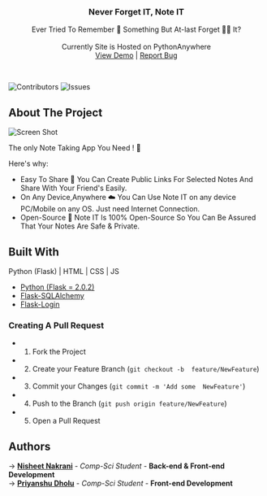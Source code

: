 <br/>
<p align="center">
  <h3 align="center">Never Forget IT,
Note IT</h3>

  <p align="center">
    Ever Tried To Remember 🤔 Something But
At-last Forget 🤦‍♂️ It?
    <br/>
    <br/>
    Currently Site is Hosted on PythonAnywhere
    <br/>
    <a href="https://noteit.pythonanywhere.com/">View Demo</a>
    |
    <a href="https://github.com/NisheetNakrani/NOTE-IT-APP/issues">Report Bug</a>
  </p>
  
  <br/>
  
</p>

![Contributors](https://img.shields.io/github/contributors/NisheetNakrani/NOTE-IT-APP?color=dark-green) ![Issues](https://img.shields.io/github/issues/NisheetNakrani/NOTE-IT-APP) 

## About The Project

![Screen Shot](https://i.ibb.co/DkNx6x0/Final-Home-Page.png)

The only Note Taking App You Need ! 📒

Here's why:

* Easy To Share 👥
You Can Create Public Links For Selected Notes And Share With Your Friend's Easily.
* On Any Device,Anywhere ☁️
You Can Use Note IT on any device PC/Mobile on any OS. Just need Internet Connection.
* Open-Source 🙌
Note IT Is 100% Open-Source So You Can Be Assured That Your Notes Are Safe & Private.


## Built With

Python (Flask) | HTML | CSS | JS

* [Python (Flask = 2.0.2)](https://pypi.org/project/Flask/)
* [Flask-SQLAlchemy](https://pypi.org/project/Flask-SQLAlchemy/)
* [Flask-Login](https://pypi.org/project/Flask-Login/)


### Creating A Pull Request

* 1. Fork the Project
* 2. Create your Feature Branch (`git checkout -b 
    feature/NewFeature`)
* 3. Commit your Changes (`git commit -m 'Add some 
 NewFeature'`)
* 4. Push to the Branch (`git push origin feature/NewFeature`)
* 5. Open a Pull Request

## Authors

-> [**Nisheet Nakrani**](https://github.com/NisheetNakrani) - *Comp-Sci Student* - **Back-end & Front-end Development** </br>
-> [**Priyanshu Dholu**](https://github.com/Priyanshu-Dholu) - *Comp-Sci Student* - **Front-end Development**


